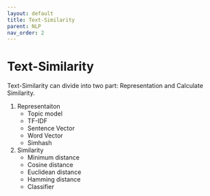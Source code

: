```yaml
---
layout: default
title: Text-Similarity
parent: NLP
nav_order: 2
---
```


# Text-Similarity
Text-Similarity can divide into two part:  Representation and Calculate Similarity.

1. Representaiton  
   - Topic model
   - TF-IDF
   - Sentence Vector
   - Word Vector
   - Simhash
2. Similarity  
   - Minimum distance
   - Cosine distance
   - Euclidean distance
   - Hamming distance
   - Classifier 